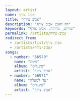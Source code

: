 ```yaml
---
layout: artist
name: אביב צורף
title: "אביב צורף"
description: "דף האמן אביב צורף"
keywords: "שירים, מוזיקה, אביב צורף"
permalink: /artists/אביב-צורף
redirect_from:
  - /artists/list/אביב צורף
  - /artists/אביב-צורף/
songs:
  - number: "56970"
    name: "משה"
    album: "סינגלים"
    artist: "אביב צורף"
  - number: "56971"
    name: "עד למעלה"
    album: "סינגלים"
    artist: "אביב צורף"
---
```

